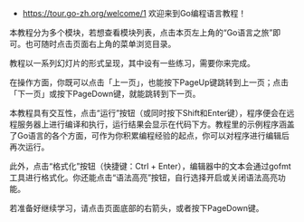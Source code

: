 - https://tour.go-zh.org/welcome/1
欢迎来到Go编程语言教程！

本教程分为多个模块，若想查看模块列表，点击本页左上角的“Go语言之旅”即可。也可随时点击页面右上角的菜单浏览目录。

教程以一系列幻灯片的形式呈现，其中设有一些练习，需要你来完成。

在操作方面，你既可以点击「上一页」，也能按下PageUp键跳转到上一页；点击「下一页」或按下PageDown键，就能跳转到下一页。

本教程具有交互性，点击“运行”按钮（或同时按下Shift和Enter键），程序便会在远程服务器上进行编译和执行，运行结果会显示在代码下方。教程里的示例程序涵盖了Go语言的各个方面，可作为你积累编程经验的起点，你可以对程序进行编辑后再次运行。

此外，点击“格式化”按钮（快捷键：Ctrl + Enter），编辑器中的文本会通过gofmt工具进行格式化。你还能点击“语法高亮”按钮，自行选择开启或关闭语法高亮功能。

若准备好继续学习，请点击页面底部的右箭头，或者按下PageDown键。 
